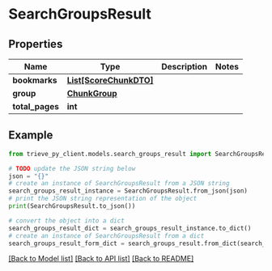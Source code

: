 # SearchGroupsResult


## Properties

Name | Type | Description | Notes
------------ | ------------- | ------------- | -------------
**bookmarks** | [**List[ScoreChunkDTO]**](ScoreChunkDTO.md) |  | 
**group** | [**ChunkGroup**](ChunkGroup.md) |  | 
**total_pages** | **int** |  | 

## Example

```python
from trieve_py_client.models.search_groups_result import SearchGroupsResult

# TODO update the JSON string below
json = "{}"
# create an instance of SearchGroupsResult from a JSON string
search_groups_result_instance = SearchGroupsResult.from_json(json)
# print the JSON string representation of the object
print(SearchGroupsResult.to_json())

# convert the object into a dict
search_groups_result_dict = search_groups_result_instance.to_dict()
# create an instance of SearchGroupsResult from a dict
search_groups_result_form_dict = search_groups_result.from_dict(search_groups_result_dict)
```
[[Back to Model list]](../README.md#documentation-for-models) [[Back to API list]](../README.md#documentation-for-api-endpoints) [[Back to README]](../README.md)


